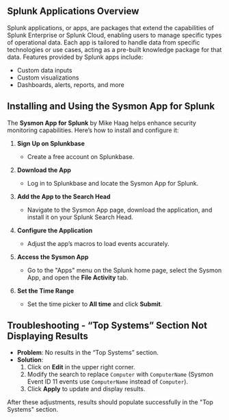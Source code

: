 ## Splunk Applications Overview
Splunk applications, or apps, are packages that extend the capabilities of Splunk Enterprise or Splunk Cloud, enabling users to manage specific types of operational data. Each app is tailored to handle data from specific technologies or use cases, acting as a pre-built knowledge package for that data. Features provided by Splunk apps include:
- Custom data inputs
- Custom visualizations
- Dashboards, alerts, reports, and more

## Installing and Using the Sysmon App for Splunk

The **Sysmon App for Splunk** by Mike Haag helps enhance security monitoring capabilities. Here’s how to install and configure it:

1. **Sign Up on Splunkbase**
   - Create a free account on Splunkbase.

2. **Download the App**
   - Log in to Splunkbase and locate the Sysmon App for Splunk.

3. **Add the App to the Search Head**
   - Navigate to the Sysmon App page, download the application, and install it on your Splunk Search Head.

4. **Configure the Application**
   - Adjust the app’s macros to load events accurately.

5. **Access the Sysmon App**
   - Go to the "Apps" menu on the Splunk home page, select the Sysmon App, and open the **File Activity** tab.

6. **Set the Time Range**
   - Set the time picker to **All time** and click **Submit**.

## Troubleshooting - “Top Systems” Section Not Displaying Results

- **Problem**: No results in the “Top Systems” section.
- **Solution**:
  1. Click on **Edit** in the upper right corner.
  2. Modify the search to replace `Computer` with `ComputerName` (Sysmon Event ID 11 events use `ComputerName` instead of `Computer`).
  3. Click **Apply** to update and display results.

After these adjustments, results should populate successfully in the "Top Systems" section.

